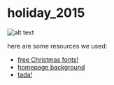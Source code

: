 # holiday_2015

![alt text](http://www.azoosh.com/wp-content/uploads/2014/12/A-Charlie-Brown-Christmas-merry-snoopy-singing-in-snow-animation-Xmas-tree-snowing-animated-gif.gif)

here are some resources we used:
* [free Christmas fonts!](http://designeditor.typepad.com/design_editor/2011/12/font-friday-free-christmas-fonts.html)
* [homepage background](http://wallpapercave.com/wp/3TiF5k6.jpg)
* [tada!](http://www.charbase.com/images/glyph/127881)